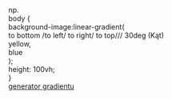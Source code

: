 np.  
body {  
	background-image:linear-gradient(  
	to bottom /to left/ to right/ to top/// 30deg (Kąt)  
	yellow,  
	blue  
     );  
     height: 100vh;  
}  
[generator gradientu](https://cssgradient.io/?fbclid=IwAR1QiQHTSUbTlajtP5HPLkZ2OXGsWpgDBfTG8N3xScwZo3xugLjQhO2juqQ)
